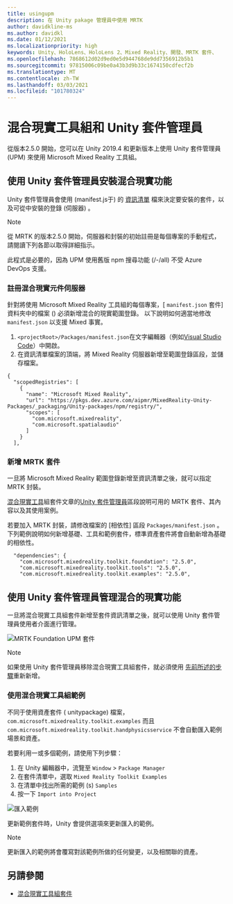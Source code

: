 ```yaml
---
title: usingupm
description: 在 Unity pakage 管理員中使用 MRTK
author: davidkline-ms
ms.author: davidkl
ms.date: 01/12/2021
ms.localizationpriority: high
keywords: Unity、HoloLens、HoloLens 2、Mixed Reality、開發、MRTK 套件、
ms.openlocfilehash: 7868612d02d9ed0e5d944768de9dd7356912b5b1
ms.sourcegitcommit: 97815006c09be0a43b3d9b33c1674150cdfecf2b
ms.translationtype: MT
ms.contentlocale: zh-TW
ms.lasthandoff: 03/03/2021
ms.locfileid: "101780324"
---
```

# <a name="mixed-reality-toolkit-and-unity-package-manager"></a>混合現實工具組和 Unity 套件管理員

從版本2.5.0 開始，您可以在 Unity 2019.4 和更新版本上使用 Unity 套件管理員 (UPM) 來使用 Microsoft Mixed Reality 工具組。

## <a name="installing-mixed-reality-features-using-the-unity-package-manager"></a>使用 Unity 套件管理員安裝混合現實功能

Unity 套件管理員會使用 (manifest.js于) 的 [資訊清單](https://docs.unity3d.com/Manual/upm-manifestPkg.html) 檔來決定要安裝的套件，以及可從中安裝的登錄 (伺服器) 。

> [!Note]
> 從 MRTK 的版本2.5.0 開始，伺服器和封裝的初始註冊是每個專案的手動程式，請閱讀下列各節以取得詳細指示。
>
> 此程式是必要的，因為 UPM 使用舊版 npm 搜尋功能 (/-/all) 不受 Azure DevOps 支援。

### <a name="registering-the-mixed-reality-component-server"></a>註冊混合現實元件伺服器

針對將使用 Microsoft Mixed Reality 工具組的每個專案，[ `manifest.json` 套件] 資料夾中的檔案 () 必須新增混合的現實範圍登錄。 以下說明如何適當地修改 `manifest.json` 以支援 Mixed 事實。

1. `<projectRoot>/Packages/manifest.json`在文字編輯器（例如[Visual Studio Code](https://code.visualstudio.com/)）中開啟。
1. 在資訊清單檔案的頂端，將 Mixed Reality 伺服器新增至範圍登錄區段，並儲存檔案。

```
{
  "scopedRegistries": [
    {
      "name": "Microsoft Mixed Reality",
      "url": "https://pkgs.dev.azure.com/aipmr/MixedReality-Unity-Packages/_packaging/Unity-packages/npm/registry/",
      "scopes": [
        "com.microsoft.mixedreality",
        "com.microsoft.spatialaudio"
      ]
    }
  ],
```

### <a name="adding-mrtk-packages"></a>新增 MRTK 套件

一旦將 Microsoft Mixed Reality 範圍登錄新增至資訊清單之後，就可以指定 MRTK 封裝。

[混合現實工具](../packages-releases/MRTK_Packages.md)組套件文章的[Unity 套件管理員](../packages-releases/MRTK_Packages.md#unity-package-manager)區段說明可用的 MRTK 套件、其內容以及其使用案例。

若要加入 MRTK 封裝，請修改檔案的 [相依性] 區段 `Packages/manifest.json` 。 下列範例說明如何新增基礎、工具和範例套件，標準資產套件將會自動新增為基礎的相依性。

```
  "dependencies": {
    "com.microsoft.mixedreality.toolkit.foundation": "2.5.0",
    "com.microsoft.mixedreality.toolkit.tools": "2.5.0",
    "com.microsoft.mixedreality.toolkit.examples": "2.5.0",
```

## <a name="managing-mixed-reality-features-with-the-unity-package-manager"></a>使用 Unity 套件管理員管理混合的現實功能

一旦將混合現實工具組套件新增至套件資訊清單之後，就可以使用 Unity 套件管理員使用者介面進行管理。

![MRTK Foundation UPM 套件](../features/Images/Packaging/MRTK_FoundationUPM.png)

> [!Note]
> 如果使用 Unity 套件管理員移除混合現實工具組套件，就必須使用 [先前所述的步驟](#adding-mrtk-packages)重新新增。

### <a name="using-mixed-reality-toolkit-examples"></a>使用混合現實工具組範例

不同于使用資產套件 ( unitypackage) 檔案， `com.microsoft.mixedreality.toolkit.examples` 而且 `com.microsoft.mixedreality.toolkit.handphysicsservice` 不會自動匯入範例場景和資產。

若要利用一或多個範例，請使用下列步驟：

1. 在 Unity 編輯器中，流覽至 `Window` > `Package Manager`
1. 在套件清單中，選取 `Mixed Reality Toolkit Examples`
1. 在清單中找出所需的範例 (s) `Samples`
1. 按一下 `Import into Project`

![匯入範例](../features/Images/Packaging/MRTK_ExamplesUpm.png)

更新範例套件時，Unity 會提供選項來更新匯入的範例。

> [!Note]
> 更新匯入的範例將會覆寫對該範例所做的任何變更，以及相關聯的資產。

## <a name="see-also"></a>另請參閱

- [混合現實工具組套件](../packages-releases/MRTK_Packages.md)
